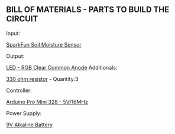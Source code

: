 BILL OF MATERIALS - PARTS TO BUILD THE CIRCUIT
----------------------------------------------
Input:

[SparkFun Soil Moisture Sensor](https://www.sparkfun.com/products/13322)

Output:

[LED - RGB Clear Common Anode](https://www.sparkfun.com/products/10820)
Additionals:

[330 ohm resistor](https://www.sparkfun.com/products/8377) - Quantity:3

Controller:

[Arduino Pro Mini 328 - 5V/16MHz](https://www.sparkfun.com/products/11113)

Power Supply:

[9V Alkaline Battery](https://www.sparkfun.com/products/10218)



